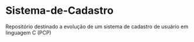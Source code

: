# Sistema-de-Cadastro
Repositório destinado a evolução de um sistema de cadastro de usuário em linguagem  C (PCP)
